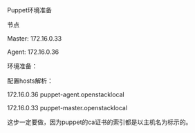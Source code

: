 Puppet环境准备

节点

Master: 172.16.0.33

Agent: 172.16.0.36

环境准备：

配置hosts解析：

172.16.0.36 puppet-agent.openstacklocal

172.16.0.33 puppet-master.openstacklocal

这步一定要做，因为puppet的ca证书的索引都是以主机名为标示的。

